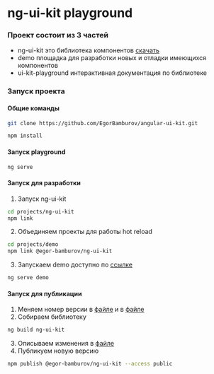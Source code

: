 # ng-ui-kit playground

### Проект состоит из 3 частей
- ng-ui-kit это библиотека компонентов [скачать](https://www.npmjs.com/package/@egor-bamburov/ng-ui-kit)
- demo площадка для разработки новых и отладки имеющихся компонентов
- ui-kit-playground интерактивная документация по библиотеке 

### Запуск проекта

#### Общие команды

```bash
git clone https://github.com/EgorBamburov/angular-ui-kit.git
```
```bash
npm install
```
#### Запуск playground 
```bash
ng serve
```
#### Запуск для разработки
1. Запуск ng-ui-kit
```bash
cd projects/ng-ui-kit
npm link
```
2. Объединяем проекты для работы hot reload
```bash
cd projects/demo
npm link @egor-bamburov/ng-ui-kit
```
3. Запускаем demo доступно по [ссылке](http://localhost:4200/) 
```bash
ng serve demo
```
#### Запуск для публикации
1. Меняем номер версии в [файле](projects/ng-ui-kit/package.json) и в [файле](projects/ng-ui-kit/README.md)
2. Собираем библиотеку
```bash
ng build ng-ui-kit
```
3. Описываем изменения в [файле](projects/ng-ui-kit/CHANGE-LOG.md)
4. Публикуем новую версию
```bash
npm publish @egor-bamburov/ng-ui-kit --access public
```


